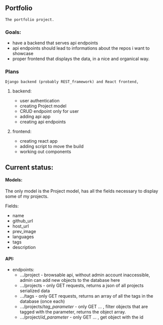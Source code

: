 ## Portfolio

    The portfolio project. 

### Goals:
* have a backend that serves api endpoints 
* api endpoints should lead to informations about the repos i want to showcase
* proper frontend that displays the data, in a nice and organical way.

### Plans
    
    Django backend (probably REST_framework) and React frontend,

1. backend:
   * user authentication
   * creating Project model
   * CRUD endpoint only for user
   * adding api app
   * creating api endpoints
   
2. frontend:
   * creating react app
   * adding script to move the build
   * working out components
   
   
## Current status:

#### Models: 

The only model is the Project model, has all the fields necessary to display some of my projects.

Fields: 
* name
* github_url
* host_url
* prev_image
* languages
* tags
* description

#### API:
   * endpoints:
      * .../project - browsable api, without admin account inaccessible, admin can add new objects to the database here
      * .../projects - only GET requests, returns a json of all projects serialized data
      * .../tags - only GET requests, returns an array of all the tags in the database (once each)
      * .../projects/*tag_parameter* - only GET ... , filter objects that are tagged with the parameter, returns the object array.
      * .../project/*id_parameter* - only GET ... , get object with the id
